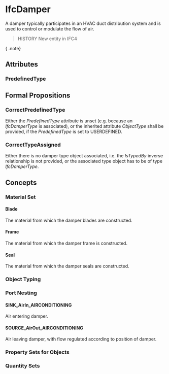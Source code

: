 # IfcDamper

A damper typically participates in an HVAC duct distribution system and is used to control or modulate the flow of air.<!-- end of definition -->

> HISTORY  New entity in IFC4

{ .note}
>

## Attributes

### PredefinedType


## Formal Propositions

### CorrectPredefinedType
Either the _PredefinedType_ attribute is unset (e.g. because an _IfcDamperType_ is associated), or the inherited attribute _ObjectType_ shall be provided, if the _PredefinedType_ is set to USERDEFINED.

### CorrectTypeAssigned
Either there is no damper type object associated, i.e. the _IsTypedBy_ inverse relationship is not provided, or the associated type object has to be of type _IfcDamperType_.

## Concepts

### Material Set



#### Blade

The material from which the damper blades are constructed.

#### Frame

The material from which the damper frame is constructed.

#### Seal

The material from which the damper seals are constructed.

### Object Typing



### Port Nesting



#### SINK_AirIn_AIRCONDITIONING

Air entering damper.

#### SOURCE_AirOut_AIRCONDITIONING

Air leaving damper, with flow regulated according to position of damper.

### Property Sets for Objects



### Quantity Sets



